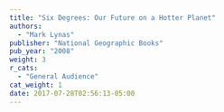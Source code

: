 ```yaml
---
title: "Six Degrees: Our Future on a Hotter Planet"
authors:
  - "Mark Lynas"
publisher: "National Geographic Books"
pub_year: "2008"
weight: 3
r_cats:
  - "General Audience"
cat_weight: 1
date: 2017-07-28T02:56:13-05:00
---
```

